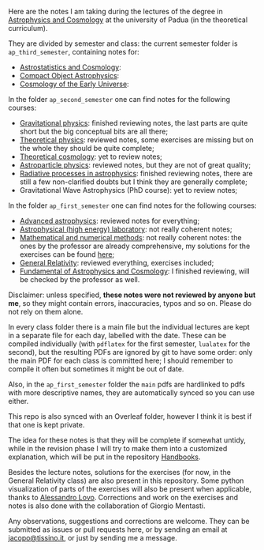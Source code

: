 Here are the notes I am taking during the lectures of the degree in [Astrophysics and Cosmology](http://astrophysics-and-cosmology.dfa.unipd.it/) at the university of Padua (in the theoretical curriculum).

They are divided by semester and class: the current semester folder is `ap_third_semester`, containing notes for:
* [Astrostatistics and Cosmology](https://en.didattica.unipd.it/off/2019/LM/SC/SC2490/000ZZ/SCP8082722/N0):
* [Compact Object Astrophysics](https://en.didattica.unipd.it/off/2019/LM/SC/SC2490/001PD/SCP9086349/N0):
* [Cosmology of the Early Universe](https://en.didattica.unipd.it/off/2019/LM/SC/SC2490/000ZZ/SCP7081761/N0):

In the folder `ap_second_semester` one can find notes for the following courses:
* [Gravitational physics](https://en.didattica.unipd.it/off/2019/LM/SC/SC2490/000ZZ/SCP7081719/N0): finished reviewing notes, the last parts are quite short but the big conceptual bits are all there;
* [Theoretical physics](https://en.didattica.unipd.it/off/2019/LM/SC/SC2490/001PD/SCP7081638/N0): reviewed notes, some exercises are missing but on the whole they should be quite complete;
* [Theoretical cosmology](https://en.didattica.unipd.it/off/2019/LM/SC/SC2490/001PD/SCP9086384/N0): yet to review notes;
* [Astroparticle physics](https://en.didattica.unipd.it/off/2019/LM/SC/SC2490/000ZZ/SCP7081703/N0): reviewed notes, but they are not of great quality;
* [Radiative processes in astrophysics](https://en.didattica.unipd.it/off/2019/LM/SC/SC2490/001PD/SCP9086347/N0): finished reviewing notes, there are still a few non-clarified doubts but I think they are generally complete;
* Gravitational Wave Astrophysics (PhD course): yet to review notes;


In the folder `ap_first_semester` one can find notes for the following courses:
* [Advanced astrophysics](https://en.didattica.unipd.it/off/2019/LM/SC/SC2490/001PD/SCP9086382/N0): reviewed notes for everything;
* [Astrophysical (high energy) laboratory](https://en.didattica.unipd.it/off/2019/LM/SC/SC2490/000ZZ/SCP9086379/A1302): not really coherent notes;
* [Mathematical and numerical methods](https://en.didattica.unipd.it/off/2019/LM/SC/SC2490/000ZZ/SCP7081661/N0): not really coherent notes: the ones by the professor are already comprehensive, my solutions for the exercises can be found [here](https://github.com/jacopok/python-testing/tree/master/numerical_methods);
* [General Relativity](https://en.didattica.unipd.it/off/2019/LM/SC/SC2490/000ZZ/SCP7081661/N0): reviewed everything, exercises included;
* [Fundamental of Astrophysics and Cosmology](https://en.didattica.unipd.it/off/2019/LM/SC/SC2490/000ZZ/SCP9086381/N0): I finished reviewing, will be checked by the professor as well.

Disclaimer: unless specified, **these notes were not reviewed by anyone but me**, so they might contain errors, inaccuracies, typos and so on. Please do not rely on them alone.

In every class folder there is a main file but the individual lectures are kept in a separate file for each day, labelled with the date.
These can be compiled individually (with `pdflatex` for the first semester, `lualatex` for the second), but the resulting PDFs are ignored by git to have some order: only the main PDF for each class is committed here; I should remember to compile it often but sometimes it might be out of date.

Also, in the `ap_first_semester` folder the `main` pdfs are hardlinked to pdfs with more descriptive names, they are automatically synced so you can use either.

This repo is also synced with an Overleaf folder, however I think it is best if that one is kept private.

The idea for these notes is that they will be complete if somewhat untidy, while in the revision phase I will try to make them into a customized explanation, which will be put in the repository [Handbooks](https://github.com/jacopok/handbooks).

Besides the lecture notes, solutions for the exercises (for now, in the General Relativity class) are also present in this repository. Some python visualization of parts of the exercises will also be present when applicable, thanks to [Alessandro Lovo](https://github.com/AlessandroLovo).
Corrections and work on the exercises and notes is also done with the collaboration of Giorgio Mentasti.

Any observations,  suggestions and corrections are welcome.
They can be submitted as issues or pull requests here, or by sending an email at jacopo@tissino.it, or just by sending me a message.
